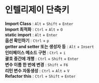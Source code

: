 # 인텔리제이 단축키

**Import Class** :  ```Alt``` + ```Shift``` + ```Enter``` <br>
**Import 최적화** : ```Ctrl``` + ```Alt``` + ```O``` <br>
**static import** : ```Alt``` + ```Enter``` <br>
**옵션 확인하기** : ```Ctrl``` + ```p``` <br>
**getter and setter 또는 생성자 등** : ```Alt``` + ```Insert``` <br>
**인터페이스 메소드 구현** : ```Ctrl``` + ```i``` <br>
**괄호 중간에 개행** : ```Ctrl``` + ```Shift``` + ```Enter``` <br>
**변수 이름 한 번에 변경** : ```Shift``` + ```F6``` <br>
**리턴 변수 자동생성** : ```Ctrl``` + ```Alt``` + ```V``` <br>
**Refactor this** : ```Ctrl``` + ```Shift``` + ```Enter``` <br>